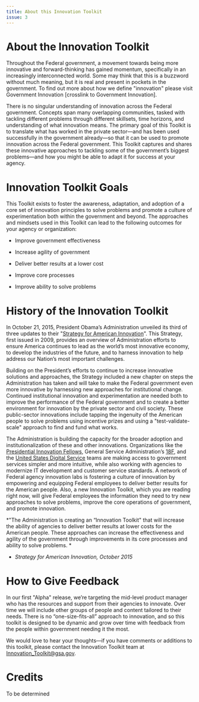 ```yaml
---
title: About this Innovation Toolkit
issue: 3
---
```


# About the Innovation Toolkit

Throughout the Federal government, a movement towards being more innovative and forward-thinking has gained momentum, specifically in an increasingly interconnected world. Some may think that this is a buzzword without much meaning, but it is real and present in pockets in the government. To find out more about how we define "innovation" please visit Government Innovation [crosslink to Government Innovation].

There is no singular understanding of innovation across the Federal government. Concepts span many overlapping communities, tasked with tackling different problems through different skillsets, time horizons, and understanding of what innovation means. The primary goal of this Toolkit is to translate what has worked in the private sector—and has been used successfully in the government already—so that it can be used to promote innovation across the Federal government. This Toolkit captures and shares these innovative approaches to tackling some of the government’s biggest problems—and how you might be able to adapt it for success at your agency. 

# Innovation Toolkit Goals

This Toolkit exists to foster the awareness, adaptation, and adoption of a core set of innovation principles to solve problems and promote a culture of experimentation both within the government and beyond. The approaches and mindsets used in this Toolkit can lead to the following outcomes for your agency or organization: 

* Improve government effectiveness

* Increase agility of government

* Deliver better results at a lower cost

* Improve core processes

* Improve ability to solve problems

# History of the Innovation Toolkit

In October 21, 2015, President Obama’s Administration unveiled its third of three updates to their "[Strategy for American Innovation](https://www.whitehouse.gov/sites/default/files/strategy_for_american_innovation_october_2015.pdf)". This Strategy, first issued in 2009, provides an overview of Administration efforts to ensure America continues to lead as the world’s most innovative economy, to develop the industries of the future, and to harness innovation to help address our Nation’s most important challenges.

Building on the President’s efforts to continue to increase innovative solutions and approaches, the Strategy included a new chapter on steps the Administration has taken and will take to make the Federal government even more innovative by harnessing new approaches for institutional change. Continued institutional innovation and experimentation are needed both to improve the performance of the Federal government and to create a better environment for innovation by the private sector and civil society. These public-sector innovations include tapping the ingenuity of the American people to solve problems using incentive prizes and using a "test-validate-scale" approach to find and fund what works.

The Administration is building the capacity for the broader adoption and institutionalization of these and other innovations. Organizations like the [Presidential Innovation Fellows](http://pif.gov), General Service Administration’s [18F](http://18f.gov), and the [United States Digital Service](https://www.usds.gov/) teams are making access to government services simpler and more intuitive, while also working with agencies to modernize IT development and customer service standards. A network of Federal agency innovation labs is fostering a culture of innovation by empowering and equipping Federal employees to deliver better results for the American people.  Also, a new Innovation Toolkit, which you are reading right now, will give Federal employees the information they need to try new approaches to solve problems, improve the core operations of government, and promote innovation. 

*"The Administration is creating an “Innovation Toolkit" that will increase the ability of agencies to deliver better results at lower costs for the American people. These approaches can increase the effectiveness and agility of the government through improvements in its core processes and ability to solve problems. *

* *Strategy for American Innovation, October 2015*

# How to Give Feedback 

In our first "Alpha" release, we’re targeting the mid-level product manager who has the resources and support from their agencies to innovate. Over time we will include other groups of people and content tailored to their needs. There is no “one-size-fits-all” approach to innovation, and so this toolkit is designed to be dynamic and grow over time with feedback from the people within government needing it the most.

We would love to hear your thoughts—if you have comments or additions to this toolkit, please contact the Innovation Toolkit team at Innovation_Toolkit@gsa.gov.

# Credits

To be determined

